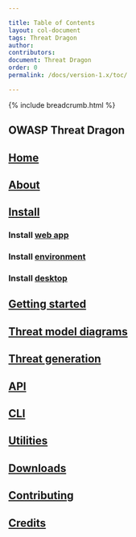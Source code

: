```yaml
---

title: Table of Contents
layout: col-document
tags: Threat Dragon
author:
contributors:
document: Threat Dragon
order: 0
permalink: /docs/version-1.x/toc/

---
```


{% include breadcrumb.html %}
## OWASP Threat Dragon

## [Home](home.md)

## [About](about.md)

## [Install](install.md)

### Install [web app](install/install-webapp.md)

### Install [environment](install/setup-env.md)

### Install [desktop](install/install-desktop.md)

## [Getting started](getting-started.md)

## [Threat model diagrams](threat-model-diagrams.md)

## [Threat generation](threat-generation.md)

## [API](api.md)

## [CLI](cli.md)

## [Utilities](utilities.md)

## [Downloads](downloads.md)

## [Contributing](contributing.md)

## [Credits](credits.md)
